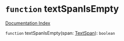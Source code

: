 # `function` textSpanIsEmpty

[Documentation Index](../README.md)

`function` textSpanIsEmpty(span: [TextSpan](../interface.TextSpan/README.md)): `boolean`

